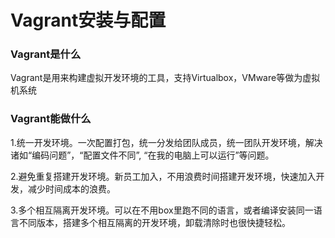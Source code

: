 # Vagrant安装与配置

### Vagrant是什么

Vagrant是用来构建虚拟开发环境的工具，支持Virtualbox，VMware等做为虚拟机系统

### Vagrant能做什么

1.统一开发环境。一次配置打包，统一分发给团队成员，统一团队开发环境，解决诸如“编码问题”，“配置文件不同”, “在我的电脑上可以运行”等问题。

2.避免重复搭建开发环境。新员工加入，不用浪费时间搭建开发环境，快速加入开发，减少时间成本的浪费。

3.多个相互隔离开发环境。可以在不用box里跑不同的语言，或者编译安装同一语言不同版本，搭建多个相互隔离的开发环境，卸载清除时也很快捷轻松。

